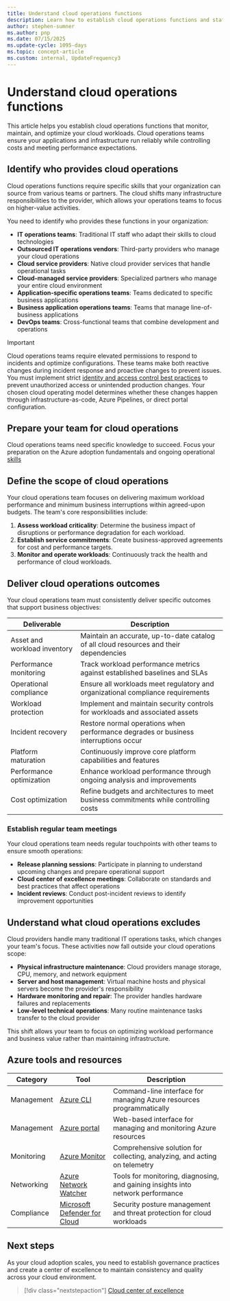 ```yaml
---
title: Understand cloud operations functions
description: Learn how to establish cloud operations functions and staff your team to monitor, maintain, and optimize cloud workloads effectively.
author: stephen-sumner
ms.author: pnp
ms.date: 07/15/2025
ms.update-cycle: 1095-days
ms.topic: concept-article
ms.custom: internal, UpdateFrequency3
---
```


# Understand cloud operations functions

This article helps you establish cloud operations functions that monitor, maintain, and optimize your cloud workloads. Cloud operations teams ensure your applications and infrastructure run reliably while controlling costs and meeting performance expectations.

## Identify who provides cloud operations

Cloud operations functions require specific skills that your organization can source from various teams or partners. The cloud shifts many infrastructure responsibilities to the provider, which allows your operations teams to focus on higher-value activities.

You need to identify who provides these functions in your organization:

- **IT operations teams**: Traditional IT staff who adapt their skills to cloud technologies
- **Outsourced IT operations vendors**: Third-party providers who manage your cloud operations
- **Cloud service providers**: Native cloud provider services that handle operational tasks
- **Cloud-managed service providers**: Specialized partners who manage your entire cloud environment
- **Application-specific operations teams**: Teams dedicated to specific business applications
- **Business application operations teams**: Teams that manage line-of-business applications
- **DevOps teams**: Cross-functional teams that combine development and operations

> [!IMPORTANT]
> Cloud operations teams require elevated permissions to respond to incidents and optimize configurations. These teams make both reactive changes during incident response and proactive changes to prevent issues. You must implement strict [identity and access control best practices](/security/benchmark/azure/security-control-identity-access-control) to prevent unauthorized access or unintended production changes. Your chosen cloud operating model determines whether these changes happen through infrastructure-as-code, Azure Pipelines, or direct portal configuration.

## Prepare your team for cloud operations

Cloud operations teams need specific knowledge to succeed. Focus your preparation on the Azure adoption fundamentals and ongoing operational [skills](../plan/prepare-people-for-cloud.md#understand-the-cloud-skills-you-need)

## Define the scope of cloud operations

Your cloud operations team focuses on delivering maximum workload performance and minimum business interruptions within agreed-upon budgets. The team's core responsibilities include:

1. **Assess workload criticality**: Determine the business impact of disruptions or performance degradation for each workload.
2. **Establish service commitments**: Create business-approved agreements for cost and performance targets.
3. **Monitor and operate workloads**: Continuously track the health and performance of cloud workloads.

## Deliver cloud operations outcomes

Your cloud operations team must consistently deliver specific outcomes that support business objectives:

| Deliverable | Description |
|------------|-------------|
| Asset and workload inventory | Maintain an accurate, up-to-date catalog of all cloud resources and their dependencies |
| Performance monitoring | Track workload performance metrics against established baselines and SLAs |
| Operational compliance | Ensure all workloads meet regulatory and organizational compliance requirements |
| Workload protection | Implement and maintain security controls for workloads and associated assets |
| Incident recovery | Restore normal operations when performance degrades or business interruptions occur |
| Platform maturation | Continuously improve core platform capabilities and features |
| Performance optimization | Enhance workload performance through ongoing analysis and improvements |
| Cost optimization | Refine budgets and architectures to meet business commitments while controlling costs |

### Establish regular team meetings

Your cloud operations team needs regular touchpoints with other teams to ensure smooth operations:

- **Release planning sessions**: Participate in planning to understand upcoming changes and prepare operational support
- **Cloud center of excellence meetings**: Collaborate on standards and best practices that affect operations
- **Incident reviews**: Conduct post-incident reviews to identify improvement opportunities

## Understand what cloud operations excludes

Cloud providers handle many traditional IT operations tasks, which changes your team's focus. These activities now fall outside your cloud operations scope:

- **Physical infrastructure maintenance**: Cloud providers manage storage, CPU, memory, and network equipment
- **Server and host management**: Virtual machine hosts and physical servers become the provider's responsibility
- **Hardware monitoring and repair**: The provider handles hardware failures and replacements
- **Low-level technical operations**: Many routine maintenance tasks transfer to the cloud provider

This shift allows your team to focus on optimizing workload performance and business value rather than maintaining infrastructure.

## Azure tools and resources

| Category | Tool | Description |
|----------|------|-------------|
| Management | [Azure CLI](/cli/azure/) | Command-line interface for managing Azure resources programmatically |
| Management | [Azure portal](https://portal.azure.com) | Web-based interface for managing and monitoring Azure resources |
| Monitoring | [Azure Monitor](/azure/azure-monitor/) | Comprehensive solution for collecting, analyzing, and acting on telemetry |
| Networking | [Azure Network Watcher](/azure/network-watcher/) | Tools for monitoring, diagnosing, and gaining insights into network performance |
| Compliance | [Microsoft Defender for Cloud](/azure/defender-for-cloud/) | Security posture management and threat protection for cloud workloads |

## Next steps

As your cloud adoption scales, you need to establish governance practices and create a center of excellence to maintain consistency and quality across your cloud environment.

> [!div class="nextstepaction"]
> [Cloud center of excellence](./cloud-center-of-excellence.md)
